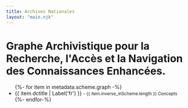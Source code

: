 ```yaml
---
title: Archives Nationales
layout: "main.njk"
---
```



<div class="row">
	<div class="col-md">
	    <h1 class="title-Header ">Graphe Archivistique pour la Recherche, l'Accès et la Navigation des Connaissances Enhancées. </h1>
        <ul>
			{%- for item in metadata.scheme.graph -%}
				<li><a>{{ item.dctitle | Label('fr') }}</a> <small class="numConcepts"> - {{ item.inverse_inScheme.length }} Concepts</small></li>
			{%- endfor-%}
		</ul>
    </div>
</div>
